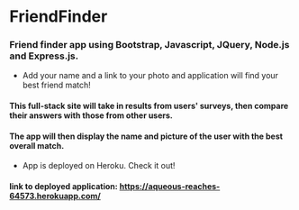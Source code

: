 # FriendFinder
### Friend finder app using Bootstrap, Javascript, JQuery, Node.js and Express.js. 
* Add your name and a link to your photo and application will find your best friend match!
#### This full-stack site will take in results from users' surveys, then compare their answers with those from other users. 
#### The app will then display the name and picture of the user with the best overall match.
* App is deployed on Heroku. Check it out!
#### link to deployed application: https://aqueous-reaches-64573.herokuapp.com/
